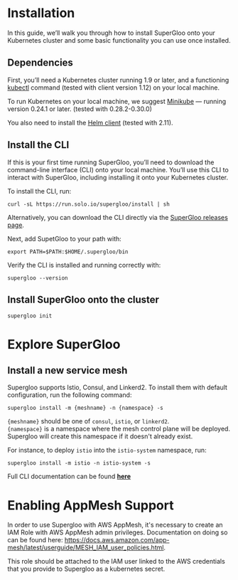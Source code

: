 # Installation

In this guide, we’ll walk you through how to install SuperGloo onto your Kubernetes cluster and some basic functionality you can use once installed.

## Dependencies

First, you’ll need a Kubernetes cluster running 1.9 or later, and a functioning [kubectl](https://kubernetes.io/docs/tasks/tools/install-kubectl/) command (tested with client version 1.12) on your local machine. 

To run Kubernetes on your local machine, we suggest [Minikube](https://kubernetes.io/docs/tasks/tools/install-minikube/) — running version 0.24.1 or later. (tested with 0.28.2-0.30.0)

You also need to install the [Helm client](https://docs.helm.sh/using_helm/#install-helm) (tested with 2.11).

## Install the CLI

If this is your first time running SuperGloo, you’ll need to download the command-line interface (CLI) onto your local machine. You’ll use this CLI to interact with SuperGloo, including installing it onto your Kubernetes cluster.

To install the CLI, run:

```
curl -sL https://run.solo.io/supergloo/install | sh
```

Alternatively, you can download the CLI directly via the [SuperGloo releases page](https://github.com/solo-io/supergloo/releases).

Next, add SupetGloo to your path with:

```
export PATH=$PATH:$HOME/.supergloo/bin
```

Verify the CLI is installed and running correctly with:

```
supergloo --version
```


## Install SuperGloo onto the cluster

```
supergloo init
```



# Explore SuperGloo

## Install a new service mesh

Supergloo supports Istio, Consul, and Linkerd2. To install them with default configuration, run the following command:

```
supergloo install -m {meshname} -n {namespace} -s
```

`{meshname}` should be one of `consul`, `istio`, or `linkerd2`. <BR>
`{namespace}` is a namespace where the mesh control plane will be deployed. <BR> 
Supergloo will create this namespace if it doesn't already exist. 

For instance, to deploy `istio` into the `istio-system` namespace, run: 

```
supergloo install -m istio -n istio-system -s
```

Full CLI documentation can be found [**here**](cli.md)


# Enabling AppMesh Support

In order to use Supergloo with AWS AppMesh, it's necessary to create an IAM Role with AWS AppMesh admin privileges. Documentation on 
doing so can be found here: https://docs.aws.amazon.com/app-mesh/latest/userguide/MESH_IAM_user_policies.html.

This role should be attached to the IAM user linked to the AWS credentials that you provide to Supergloo as a kubernetes secret.   
